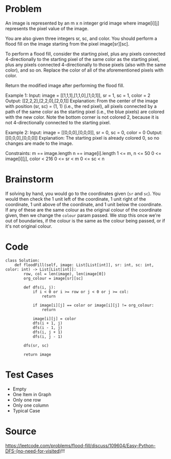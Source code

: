 # Problem
An image is represented by an m x n integer grid image where image[i][j] represents the pixel value of the image.

You are also given three integers sr, sc, and color. You should perform a flood fill on the image starting from the pixel image[sr][sc].

To perform a flood fill, consider the starting pixel, plus any pixels connected 4-directionally to the starting pixel of the same color as the starting pixel, plus any pixels connected 4-directionally to those pixels (also with the same color), and so on. Replace the color of all of the aforementioned pixels with color.

Return the modified image after performing the flood fill.

Example 1:
Input: image = [[1,1,1],[1,1,0],[1,0,1]], sr = 1, sc = 1, color = 2
Output: [[2,2,2],[2,2,0],[2,0,1]]
Explanation: From the center of the image with position (sr, sc) = (1, 1) (i.e., the red pixel), all pixels connected by a path of the same color as the starting pixel (i.e., the blue pixels) are colored with the new color.
Note the bottom corner is not colored 2, because it is not 4-directionally connected to the starting pixel.

Example 2:
Input: image = [[0,0,0],[0,0,0]], sr = 0, sc = 0, color = 0
Output: [[0,0,0],[0,0,0]]
Explanation: The starting pixel is already colored 0, so no changes are made to the image.
 

Constraints:
m == image.length
n == image[i].length
1 <= m, n <= 50
0 <= image[i][j], color < 216
0 <= sr < m
0 <= sc < n

# Brainstorm
If solving by hand, you would go to the coordinates given (`sr` and `sc`). You would then check the 1 unit left of the coordinate, 1 unit right of the coordinate, 1 unit above of the coordinate, and 1 unit below the coordinate. If any of these are the same colour as the original colour of the coordinate given, then we change the `colour` param passed. We stop this once we're out of boundaries, if the colour is the same as the colour being passed, or if it's not original colour.

# Code
```
class Solution:
    def floodFill(self, image: List[List[int]], sr: int, sc: int, color: int) -> List[List[int]]:
        row, col = len(image), len(image[0])
        org_colour = image[sr][sc]
        
        def dfs(i, j):
            if i < 0 or i >= row or j < 0 or j >= col:
                return 
            
            if image[i][j] == color or image[i][j] != org_colour:
                return 
            
            image[i][j] = color
            dfs(i + 1, j)
            dfs(i - 1, j)
            dfs(i, j + 1)
            dfs(i, j - 1)
        
        dfs(sr, sc)
        
        return image
```

# Test Cases
- Empty
- One Item in Graph
- Only one row
- Only one column
- Typical Case 

# Source
https://leetcode.com/problems/flood-fill/discuss/109604/Easy-Python-DFS-(no-need-for-visited)!!!
